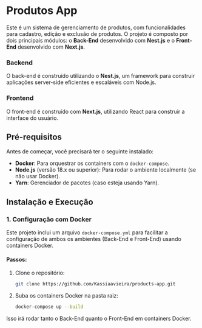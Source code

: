 # Produtos App

Este é um sistema de gerenciamento de produtos, com funcionalidades para cadastro, edição e exclusão de produtos. O projeto é composto por dois principais módulos: o **Back-End** desenvolvido com **Nest.js** e o **Front-End** desenvolvido com **Next.js**.


### Backend

O back-end é construído utilizando o **Nest.js**, um framework para construir aplicações server-side eficientes e escaláveis com Node.js.

### Frontend

O front-end é construído com **Next.js**, utilizando React para construir a interface do usuário.

## Pré-requisitos

Antes de começar, você precisará ter o seguinte instalado:

- **Docker**: Para orquestrar os containers com o `docker-compose`.
- **Node.js** (versão 18.x ou superior): Para rodar o ambiente localmente (se não usar Docker).
- **Yarn**: Gerenciador de pacotes (caso esteja usando Yarn).

## Instalação e Execução

### 1. Configuração com Docker

Este projeto inclui um arquivo `docker-compose.yml` para facilitar a configuração de ambos os ambientes (Back-End e Front-End) usando containers Docker.

#### Passos:

1. Clone o repositório:

   ```bash
   git clone https://github.com/Kassiaavieira/products-app.git
   ```
2. Suba os containers Docker na pasta raiz:
    ```bash
    docker-compose up --build
    ```
Isso irá rodar tanto o Back-End quanto o Front-End em containers Docker.

